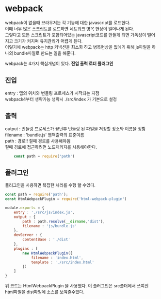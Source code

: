 # webpack

webpack이 없을때 브라우저는 각 기능에 대한 javascript를 로드한다.  
이때 너무 많은 스크립트를 로드하면 네트워크 병목 현상이 일어나게 된다.  
그렇다고 모든 스크립트가 포함되어있는 javascript코드를 만들게 되면 가독성이 떨어지고 크기가 커지며 유지관리가 어렵게 된다.  
이렇기에 webpack는 http 커넥션을 최소화 하고 병목현상을 없에기 위해 js파일을 하나의 bundle파일로 만드는 일을 해준다.

webpack는 4가지 핵심개념이 있다. <b>진입 출력 로더 플러그인</b>

## 진입
entry : 앱의 위치와 번들링 프로세스가 시작되는 지점  
webpack4부터 생략가능 생략시 ./src/index 가 기본으로 설정

## 출력 
output : 번들링 프로세스가 끝난후 번들링 된 파일을 저장할 장소와 이름을 정함  
filename : 'bundle.js' 웹팩출력의 표준이름  
path : 경로!! 절때 경로를 사용해야됨  
절때 경로에 접근하려면 노드패키지를 사용해야한다. 
```javascript
    const path = require('path')
```  

## 플러그인
플러그인을 사용하면 복잡한 처리를 수행 할 수있다.
```javascript
const path = require('path');
const HtmlWebpackPlugin = require('html-webpack-plugin') 

module.exports = {
    entry : './src/js/index.js',
    output : {
        path : path.resolve(__dirname,'dist'),
        filename : 'js/bundle.js'
    },
    devServer : {
        contentBase : './dist'
    },
    plugins : [
        new HtmlWebpackPlugin({
            filename : 'index.html',
            template : './src/index.html'
        })
    ]
}
```  

위 코드는 HtmlWebpackPlugin 을 사용했다. 이 플러그인은 src폴더에서 쓰여진 html파일을 dist파일에 소스를 보여줄수있다.  
